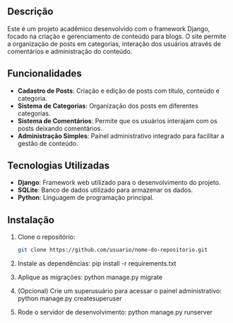 ## Descrição

Este é um projeto acadêmico desenvolvido com o framework Django, focado na criação e gerenciamento de conteúdo para blogs. O site permite a organização de posts em categorias, interação dos usuários através de comentários e administração do conteúdo.

## Funcionalidades

- **Cadastro de Posts**: Criação e edição de posts com título, conteúdo e categoria.
- **Sistema de Categorias**: Organização dos posts em diferentes categorias.
- **Sistema de Comentários**: Permite que os usuários interajam com os posts deixando comentários.
- **Administração Simples**: Painel administrativo integrado para facilitar a gestão de conteúdo.

## Tecnologias Utilizadas

- **Django**: Framework web utilizado para o desenvolvimento do projeto.
- **SQLite**: Banco de dados utilizado para armazenar os dados.
- **Python**: Linguagem de programação principal.

## Instalação 

1. Clone o repositório:
   ```bash
   git clone https://github.com/usuario/nome-do-repositorio.git

2. Instale as dependências:
    pip install -r requirements.txt

3. Aplique as migrações:
    python manage.py migrate

4. (Opcional) Crie um superusuário para acessar o painel administrativo:
    python manage.py createsuperuser

5. Rode o servidor de desenvolvimento:
    python manage.py runserver